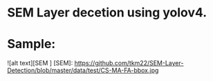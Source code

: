 # SEM Layer decetion using yolov4.

# Sample:
![alt text][SEM ]
[SEM]: https://github.com/tkm22/SEM-Layer-Detection/blob/master/data/test/CS-MA-FA-bbox.jpg
